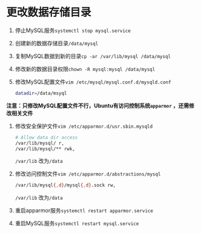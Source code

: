 # 更改数据存储目录

1. 停止MySQL服务`systemctl stop mysql.service`
2. 创建新的数据存储目录`/data/mysql`
3. 复制MySQL数据到新的目录`cp -ar /var/lib/mysql /data/mysql`
4. 修改新的数据目录权限`chown -R mysql:mysql /data/mysql`
5. 修改MySQL配置文件`vim /etc/mysql/mysql.conf.d/mysqld.conf`
    
    ```bash
    datadir=/data/msyql
    ```
    

**注意：只修改MySQL配置文件不行，Ubuntu有访问控制系统`apparmor` ，还需修改相关文件**

1. 修改安全保护文件`vim /etc/apparmor.d/usr.sbin.mysqld`
    
    ```bash
    # Allow data dir access
    /var/lib/mysql/ r,
    /var/lib/mysql/** rwk,
    ```
    
    `/var/lib` 改为`/data`
    
2. 修改访问控制文件`vim /etc/apparmor.d/abstractions/mysql`
    
    ```bash
    /var/lib/mysql{,d}/mysql{,d}.sock rw,
    ```
    
    `/var/lib` 改为`/data`
    
3. 重启apparmor服务`systemctl restart apparmor.service`
4. 重启MySQL服务`systemctl restart mysql.service`
